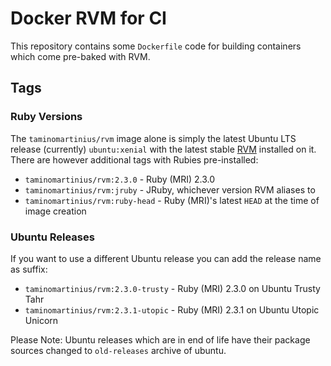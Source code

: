 # Docker RVM for CI

This repository contains some `Dockerfile` code for building containers which
come pre-baked with RVM.

## Tags

### Ruby Versions

The `taminomartinius/rvm` image alone is simply the latest Ubuntu LTS release
(currently) `ubuntu:xenial` with the latest stable [RVM](http://rvm.io)
installed on it. There are however additional tags with Rubies pre-installed:

* `taminomartinius/rvm:2.3.0` - Ruby (MRI) 2.3.0
* `taminomartinius/rvm:jruby` - JRuby, whichever version RVM aliases to
* `taminomartinius/rvm:ruby-head` - Ruby (MRI)'s latest `HEAD` at the time of image
  creation

### Ubuntu Releases

If you want to use a different Ubuntu release you can add the release name as suffix:

* `taminomartinius/rvm:2.3.0-trusty` - Ruby (MRI) 2.3.0 on Ubuntu Trusty Tahr
* `taminomartinius/rvm:2.3.1-utopic` - Ruby (MRI) 2.3.1 on Ubuntu Utopic Unicorn

Please Note: Ubuntu releases which are in end of life have their package sources
changed to `old-releases` archive of ubuntu.
